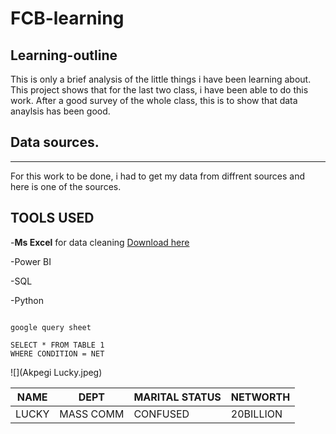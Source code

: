 # **FCB-learning**

## **Learning-outline**

This is only a brief analysis of the little things i have been learning about. This project shows that for the last two class, i have been able to do this work. After a good survey of the whole class, this is to show that data anaylsis has been good.

## Data sources. 
---

For this work to be done, i had to get my data from diffrent sources and here is one of the sources. 

## TOOLS USED

-**Ms Excel** for data cleaning [Download here](https://microsoft.com)

-Power BI

-SQL

-Python

```

google query sheet

SELECT * FROM TABLE 1
WHERE CONDITION = NET

```

![](Akpegi Lucky.jpeg)

|NAME |DEPT |MARITAL STATUS |NETWORTH|
|----- |----- |-------------|--------|
|LUCKY |MASS COMM |CONFUSED |20BILLION |
